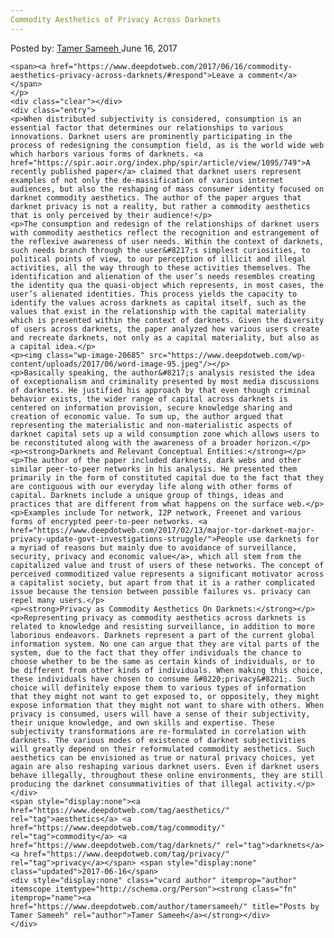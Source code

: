```yaml
---
Commodity Aesthetics of Privacy Across Darknets
---
```

<article class="post-listing post-20670 post type-post status-publish format-standard has-post-thumbnail hentry  tag-aesthetics tag-commodity tag-darknets tag-privacy">
    <div class="post-inner">
        <span>Posted by: <a href="https://www.deepdotweb.com/author/tamersameeh/" title="">Tamer Sameeh </a></span>
    <span>June 16, 2017</span>
    
    <span><a href="https://www.deepdotweb.com/2017/06/16/commodity-aesthetics-privacy-across-darknets/#respond">Leave a comment</a></span>
    </p>
    <div class="clear"></div>
    <div class="entry">
    <p>When distributed subjectivity is considered, consumption is an essential factor that determines our relationships to various innovations. Darknet users are prominently participating in the process of redesigning the consumption field, as is the world wide web which harbors various forms of darknets. <a href="https://spir.aoir.org/index.php/spir/article/view/1095/749">A recently published paper</a> claimed that darknet users represent examples of not only the de-massification of various internet audiences, but also the reshaping of mass consumer identity focused on darknet commodity aesthetics. The author of the paper argues that darknet privacy is not a reality, but rather a commodity aesthetics that is only perceived by their audience!</p>
    <p>The consumption and redesign of the relationships of darknet users with commodity aesthetics reflect the recognition and estrangement of the reflexive awareness of user needs. Within the context of darknets, such needs branch through the user&#8217;s simplest curiosities, to political points of view, to our perception of illicit and illegal activities, all the way through to these activities themselves. The identification and alienation of the user’s needs resembles creating the identity qua the quasi-object which represents, in most cases, the user’s alienated identities. This process yields the capacity to identify the values across darknets as capital itself, such as the values that exist in the relationship with the capital materiality which is presented within the context of darknets. Given the diversity of users across darknets, the paper analyzed how various users create and recreate darknets, not only as a capital materiality, but also as a capital idea.</p>
    <p><img class="wp-image-20685" src="https://www.deepdotweb.com/wp-content/uploads/2017/06/word-image-95.jpeg"/></p>
    <p>Basically speaking, the author&#8217;s analysis resisted the idea of exceptionalism and criminality presented by most media discussions of darknets. He justified his approach by that even though criminal behavior exists, the wider range of capital across darknets is centered on information provision, secure knowledge sharing and creation of economic value. To sum up, the author argued that representing the materialistic and non-materialistic aspects of darknet capital sets up a wild consumption zone which allows users to be reconstituted along with the awareness of a broader horizon.</p>
    <p><strong>Darknets and Relevant Conceptual Entities:</strong></p>
    <p>The author of the paper included darknets, dark webs and other similar peer-to-peer networks in his analysis. He presented them primarily in the form of constituted capital due to the fact that they are contiguous with our everyday life along with other forms of capital. Darknets include a unique group of things, ideas and practices that are different from what happens on the surface web.</p>
    <p>Examples include Tor network, I2P network, Freenet and various forms of encrypted peer-to-peer networks. <a href="https://www.deepdotweb.com/2017/02/13/major-tor-darknet-major-privacy-update-govt-investigations-struggle/">People use darknets for a myriad of reasons but mainly due to avoidance of surveillance, security, privacy and economic value</a>, which all stem from the capitalized value and trust of users of these networks. The concept of perceived commoditized value represents a significant motivator across a capitalist society, but apart from that it is a rather complicated issue because the tension between possible failures vs. privacy can repel many users.</p>
    <p><strong>Privacy as Commodity Aesthetics On Darknets:</strong></p>
    <p>Representing privacy as commodity aesthetics across darknets is related to knowledge and resisting surveillance, in addition to more laborious endeavors. Darknets represent a part of the current global information system. No one can argue that they are vital parts of the system, due to the fact that they offer individuals the chance to choose whether to be the same as certain kinds of individuals, or to be different from other kinds of individuals. When making this choice, these individuals have chosen to consume &#8220;privacy&#8221;. Such choice will definitely expose them to various types of information that they might not want to get exposed to, or oppositely, they might expose information that they might not want to share with others. When privacy is consumed, users will have a sense of their subjectivity, their unique knowledge, and own skills and expertise. These subjectivity transformations are re-formulated in correlation with darknets. The various modes of existence of darknet subjectivities will greatly depend on their reformulated commodity aesthetics. Such aesthetics can be envisioned as true or natural privacy choices, yet again are also reshaping various darknet users. Even if darknet users behave illegally, throughout these online environments, they are still producing the darknet consummativities of that illegal activity.</p>
    </div>
    <span style="display:none"><a href="https://www.deepdotweb.com/tag/aesthetics/" rel="tag">aesthetics</a> <a href="https://www.deepdotweb.com/tag/commodity/" rel="tag">commodity</a> <a href="https://www.deepdotweb.com/tag/darknets/" rel="tag">darknets</a> <a href="https://www.deepdotweb.com/tag/privacy/" rel="tag">privacy</a></span> <span style="display:none" class="updated">2017-06-16</span>
    <div style="display:none" class="vcard author" itemprop="author" itemscope itemtype="http://schema.org/Person"><strong class="fn" itemprop="name"><a href="https://www.deepdotweb.com/author/tamersameeh/" title="Posts by Tamer Sameeh" rel="author">Tamer Sameeh</a></strong></div>
    </div>
</article>

